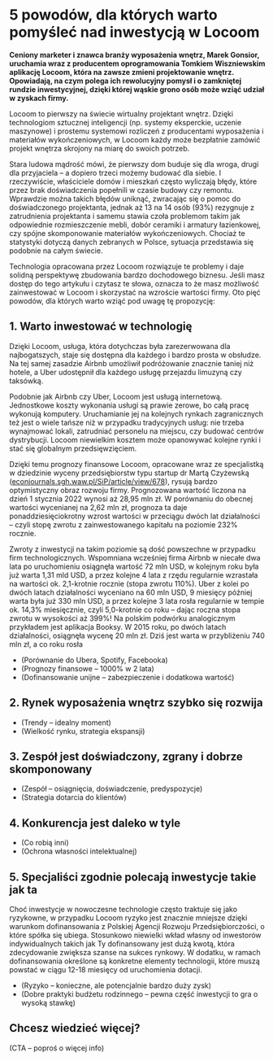 
# 5 powodów, dla których warto pomyśleć nad inwestycją w Locoom

**Ceniony marketer i znawca branży wyposażenia wnętrz, Marek Gonsior, uruchamia wraz z producentem oprogramowania Tomkiem Wiszniewskim aplikację Locoom, która na zawsze zmieni projektowanie wnętrz. Opowiadają, na czym polega ich rewolucyjny pomysł i o zamkniętej rundzie inwestycyjnej, dzięki której wąskie grono osób może wziąć udział w zyskach firmy.**

Locoom to pierwszy na świecie wirtualny projektant wnętrz. Dzięki technologiom sztucznej inteligencji (np. systemy eksperckie, uczenie maszynowe) i prostemu systemowi rozliczeń z producentami wyposażenia i materiałów wykończeniowych, w Locoom każdy może bezpłatnie zamówić projekt wnętrza skrojony na miarę do swoich potrzeb.

Stara ludowa mądrość mówi, że pierwszy dom buduje się dla wroga, drugi dla przyjaciela – a dopiero trzeci możemy budować dla siebie. I rzeczywiście, właściciele domów i mieszkań często wyliczają błędy, które przez brak doświadczenia popełnili w czasie budowy czy remontu. Wprawdzie można takich błędów uniknąć, zwracając się o pomoc do doświadczonego projektanta, jednak aż 13 na 14 osób (93%) rezygnuje z zatrudnienia projektanta i samemu stawia czoła problemom takim jak odpowiednie rozmieszczenie mebli, dobór ceramiki i armatury łazienkowej, czy spójne skomponowanie materiałów wykończeniowych. Chociaż te statystyki dotyczą danych zebranych w Polsce, sytuacja przedstawia się podobnie na całym świecie.

Technologia opracowana przez Locoom rozwiązuje te problemy i daje solidną perspektywę zbudowania bardzo dochodowego biznesu. Jeśli masz dostęp do tego artykułu i czytasz te słowa, oznacza to że masz możliwość zainwestować w Locoom i skorzystać na wzroście wartości firmy. Oto pięć powodów, dla których warto wziąć pod uwagę tę propozycję:

## 1. Warto inwestować w technologię

Dzięki Locoom, usługa, która dotychczas była zarezerwowana dla najbogatszych, staje się dostępna dla każdego i bardzo prosta w obsłudze. Na tej samej zasadzie Airbnb umożliwił podróżowanie znacznie taniej niż hotele, a Uber udostępnił dla każdego usługę przejazdu limuzyną czy taksówką.

Podobnie jak Airbnb czy Uber, Locoom jest usługą internetową. Jednostkowe koszty wykonania usługi są prawie zerowe, bo całą pracę wykonują komputery. Uruchamianie jej na kolejnych rynkach zagranicznych też jest o wiele tańsze niż w przypadku tradycyjnych usług: nie trzeba wynajmować lokali, zatrudniać personelu na miejscu, czy budować centrów dystrybucji. Locoom niewielkim kosztem może opanowywać kolejne rynki i stać się globalnym przedsięwzięciem.

Dzięki temu prognozy finansowe Locoom, opracowane wraz ze specjalistką w dziedzinie wyceny przedsiębiorstw typu startup dr Martą Czyżewską ([econjournals.sgh.waw.pl/SiP/article/view/678](https://econjournals.sgh.waw.pl/SiP/article/view/678)), rysują bardzo optymistyczny obraz rozwoju firmy. Prognozowana wartość liczona na dzień 1 stycznia 2022 wynosi aż 28,95 mln zł. W porównaniu do obecnej wartości wycenianej na 2,62 mln zł, prognoza ta daje ponaddziesięciokrotny wzrost wartości w przeciągu dwóch lat działalności – czyli stopę zwrotu z zainwestowanego kapitału na poziomie 232% rocznie.

Zwroty z inwestycji na takim poziomie są dość powszechne w przypadku firm technologicznych. Wspomniana wcześniej firma Airbnb w niecałe dwa lata po uruchomieniu osiągnęła wartość 72 mln USD, w kolejnym roku była już warta 1,31 mld USD, a przez kolejne 4 lata z rzędu regularnie wzrastała na wartości ok. 2,1-krotnie rocznie (stopa zwrotu 110%). Uber z kolei po dwóch latach działalności wyceniano na 60 mln USD, 9 miesięcy później warta była już 330 mln USD, a przez kolejne 3 lata rosła regularnie w tempie ok. 14,3% miesięcznie, czyli 5,0-krotnie co roku – dając roczna stopa zwrotu w wysokości aż 399%! Na polskim podwórku analogicznym przykładem jest aplikacja Booksy. W 2015 roku, po dwóch latach działalności, osiągnęła wycenę 20 mln zł. Dziś jest warta w przybliżeniu 740 mln zł, a co roku rosła 

* (Porównanie do Ubera, Spotify, Facebooka)
* (Prognozy finansowe – 1000% w 2 lata)
* (Dofinansowanie unijne – zabezpieczenie i dodatkowa wartość)

## 2. Rynek wyposażenia wnętrz szybko się rozwija

* (Trendy – idealny moment)
* (Wielkość rynku, strategia ekspansji)

## 3. Zespół jest doświadczony, zgrany i dobrze skomponowany

* (Zespół – osiągnięcia, doświadczenie, predyspozycje)
* (Strategia dotarcia do klientów)

## 4. Konkurencja jest daleko w tyle

* (Co robią inni)
* (Ochrona własności intelektualnej)

## 5. Specjaliści zgodnie polecają inwestycje takie jak ta

Choć inwestycje w nowoczesne technologie często traktuje się jako ryzykowne, w przypadku Locoom ryzyko jest znacznie mniejsze dzięki warunkom dofinansowania z Polskiej Agencji Rozwoju Przedsiębiorczości, o które spółka się ubiega. Stosunkowo niewielki wkład własny od inwestorów indywidualnych takich jak Ty dofinansowany jest dużą kwotą, która zdecydowanie zwiększa szanse na sukces rynkowy. W dodatku, w ramach dofinansowania określone są konkretne elementy technologii, które muszą powstać w ciągu 12-18 miesięcy od uruchomienia dotacji.

* (Ryzyko – konieczne, ale potencjalnie bardzo duży zysk)
* (Dobre praktyki budżetu rodzinnego – pewna część inwestycji to gra o wysoką stawkę)

## Chcesz wiedzieć więcej?

(CTA – poproś o więcej info)
<!--stackedit_data:
eyJoaXN0b3J5IjpbMTE1MjIxNDkzOCwtMTg1MjQ3Njg1OCw4ND
c4MzQ3MiwtNTcwNTE1ODIwLDEzODg4OTkzOTIsLTE0OTk1Mjgx
MDgsLTY2NjI2NjIyOCwtMTgyNTcyOTk4Myw5Njk2NjkwMzUsLT
cwMzk3OTEwMiwxNDQ1Nzg2NTkzLDMyNTM1OTEwNiwtMTM1NDE3
MTA0OCwyMTEzNjQ2ODQyLDE3ODg3NzE3MiwtMTA2MDg3MTY2Mi
wtNTYzODY4NSwxNjAxNDQ5MDY3LC0xOTk5NDg4ODEzLDIwNTEw
MTAyMTZdfQ==
-->